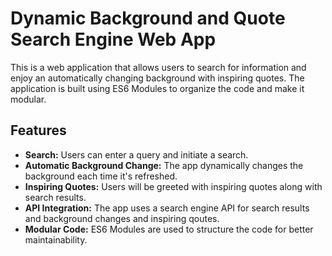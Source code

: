 # Dynamic Background and Quote Search Engine Web App

This is a web application that allows users to search for information and enjoy an automatically changing background with inspiring quotes. 
The application is built using ES6 Modules to organize the code and make it modular.

## Features

- **Search:** Users can enter a query and initiate a search.
- **Automatic Background Change:** The app dynamically changes the background each time it's refreshed.
- **Inspiring Quotes:** Users will be greeted with inspiring quotes along with search results.
- **API Integration:** The app uses a search engine API for search results and background changes and inspiring qoutes.
- **Modular Code:** ES6 Modules are used to structure the code for better maintainability.

